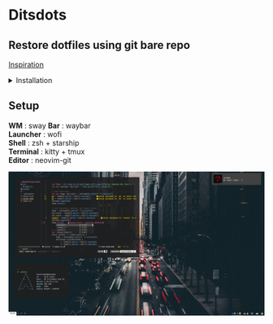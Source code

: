 # Ditsdots

## Restore dotfiles using git bare repo

[Inspiration](https://harfangk.github.io/2016/09/18/manage-dotfiles-with-a-git-bare-repository.html)

<details>
  <summary> Installation </summary>
    <br>
    ```bash
      alias dfs="/usr/bin/git --git-dir $HOME/.dotfiles/ --work-tree=$HOME"
      git clone --bare git@github.com:etrnal70/ditsdots.git $HOME/.dotfiles
      dfs checkout
      dfs config --local status.showUntrackedFiles no
    ```  
</details>

## Setup

**WM** : sway
**Bar** : waybar  
**Launcher** : wofi  
**Shell** : zsh + starship  
**Terminal** : kitty + tmux  
**Editor** : neovim-git

![Desktop](https://github.com/etrnal70/ditsdots/blob/master/pic.png)
